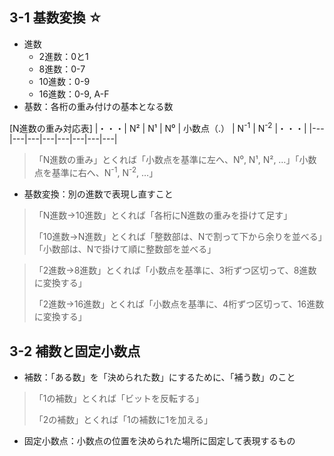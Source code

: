 ## 3-1 基数変換 ☆
- 進数
  - 2進数：0と1
  - 8進数：0-7
  - 10進数：0-9
  - 16進数：0-9, A-F
- 基数：各桁の重み付けの基本となる数

[N進数の重み対応表]
|・・・| N² | N¹ | N⁰ | 小数点（.） | N<sup>-1</sup> | N<sup>-2</sup> |・・・| 
|---|---|---|---|---|---|---|---|

> 「N進数の重み」とくれば「小数点を基準に左へ、N⁰, N¹, N², …」「小数点を基準に右へ、N<sup>-1</sup>, N<sup>-2</sup>, …」

- 基数変換：別の進数で表現し直すこと

> 「N進数→10進数」とくれば「各桁にN進数の重みを掛けて足す」
> 
> 「10進数→N進数」とくれば「整数部は、Nで割って下から余りを並べる」「小数部は、Nで掛けて順に整数部を並べる」

>「2進数→8進数」とくれば「小数点を基準に、3桁ずつ区切って、8進数に変換する」
>
>「2進数→16進数」とくれば「小数点を基準に、4桁ずつ区切って、16進数に変換する」


## 3-2 補数と固定小数点
- 補数：「ある数」を「決められた数」にするために、「補う数」のこと
> 「1の補数」とくれば「ビットを反転する」
> 
> 「2の補数」とくれば「1の補数に1を加える」

- 固定小数点：小数点の位置を決められた場所に固定して表現するもの

